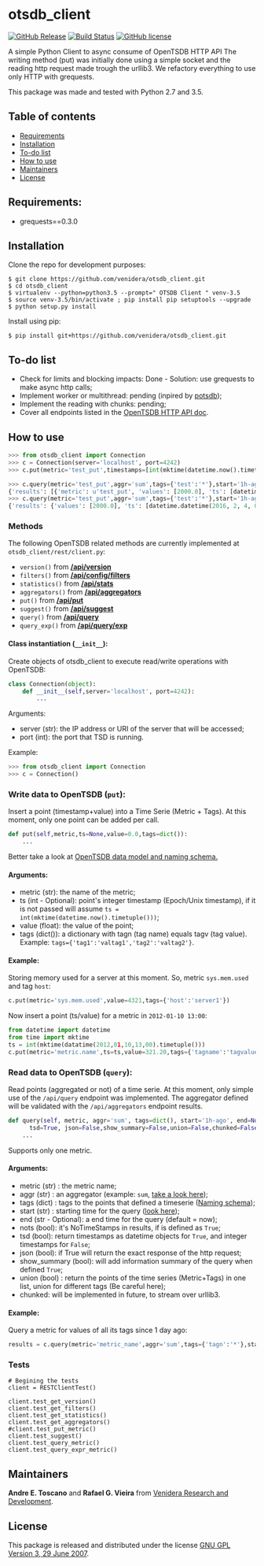 # otsdb_client

[![GitHub Release](https://img.shields.io/badge/release-v0.0.3-blue.svg)](https://github.com/venidera/otsdb_client/releases)
[![Build Status](https://img.shields.io/badge/build-passing-green.svg)](https://github.com/venidera/otsdb_client)
[![GitHub license](https://img.shields.io/badge/license-GPLv3-yellow.svg)](https://raw.githubusercontent.com/venidera/otsdb_client/master/LICENSE)

A simple Python Client to async consume of OpenTSDB HTTP API
The writing method (put) was initially done using a simple socket and the reading http request made trough the urllib3.
We refactory everything to use only HTTP with grequests.

This package was made and tested with Python 2.7 and 3.5.

## Table of contents

* [Requirements](#requirements)
* [Installation](#installation)
* [To-do list](#todolist)
* [How to use](#howtouse)
* [Maintainers](#maintainers)
* [License](#license)

## Requirements:

* grequests==0.3.0

## Installation

Clone the repo for development purposes:

```
$ git clone https://github.com/venidera/otsdb_client.git
$ cd otsdb_client
$ virtualenv --python=python3.5 --prompt=" OTSDB Client " venv-3.5
$ source venv-3.5/bin/activate ; pip install pip setuptools --upgrade
$ python setup.py install
```

Install using pip:

```
$ pip install git+https://github.com/venidera/otsdb_client.git
```

## To-do list

* Check for limits and blocking impacts: Done - Solution: use grequests to make async http calls;
* Implement worker or multithread: pending (inpired by [potsdb](https://github.com/orionvm/potsdb));
* Implement the reading with chunks: pending;
* Cover all endpoints listed in the [OpenTSDB HTTP API doc](http://opentsdb.net/docs/build/html/api_http/index.html).

## How to use

```python
>>> from otsdb_client import Connection
>>> c = Connection(server='localhost', port=4242)
>>> c.put(metric='test_put',timestamps=[int(mktime(datetime.now().timetuple()))],values=[2000.00],tags={'tagk':'tagv'})

>>> c.query(metric='test_put',aggr='sum',tags={'test':'*'},start='1h-ago')
{'results': [{'metric': u'test_put', 'values': [2000.0], 'ts': [datetime.datetime(2016, 2, 4, 0, 28, 19)], 'tags': {u'test': u'client', u'type': u'telnet'}}]}
>>> c.query(metric='test_put',aggr='sum',tags={'test':'*'},start='1h-ago',union=True)
{'results': {'values': [2000.0], 'ts': [datetime.datetime(2016, 2, 4, 0, 28, 19)]}}
```

### Methods

The following OpenTSDB related methods are currently implemented at `otsdb_client/rest/client.py`:

* `version()` from **[/api/version](http://opentsdb.net/docs/build/html/api_http/version.html)**
* `filters()` from **[/api/config/filters](http://opentsdb.net/docs/build/html/api_http/config/filters.html)**
* `statistics()` from **[/api/stats](http://opentsdb.net/docs/build/html/api_http/stats.html)**
* `aggregators()` from **[/api/aggregators](http://opentsdb.net/docs/build/html/api_http/aggregators.html)**
* `put()` from **[/api/put](http://opentsdb.net/docs/build/html/api_http/put.html)**
* `suggest()` from **[/api/suggest](http://opentsdb.net/docs/build/html/api_http/suggest.html)**
* `query()` from **[/api/query](http://opentsdb.net/docs/build/html/api_http/query.html)**
* `query_exp()` from **[/api/query/exp](http://opentsdb.net/docs/build/html/api_http/query/exp.html)**

#### Class instantiation (`__init__`):

Create objects of otsdb_client to execute read/write operations with OpenTSDB:

```python
class Connection(object):
    def __init__(self,server='localhost', port=4242):
        ...
```
Arguments:

* server (str): the IP address or URI of the server that will be accessed;
* port (int): the port that TSD is running.

 Example:

```python
>>> from otsdb_client import Connection
>>> c = Connection()
```
### Write data to OpenTSDB (`put`):

Insert a point (timestamp+value) into a Time Serie (Metric + Tags). At this moment, only one point can be added per call.

```python
def put(self,metric,ts=None,value=0.0,tags=dict()):
    ...
```

Better take a look at [OpenTSDB data model and naming schema.](http://opentsdb.net/docs/build/html/user_guide/writing.html)

#### Arguments:

* metric (str): the name of the metric;
* ts (int - Optional): point's integer timestamp (Epoch/Unix timestamp), if it is not passed will assume `ts = int(mktime(datetime.now().timetuple()))`;
* value (float): the value of the point;
* tags (dict()): a dictionary with tagn (tag name) equals tagv (tag value). Example: `tags={'tag1':'valtag1','tag2':'valtag2'}`.

#### Example:

Storing memory used for a server at this moment. So, metric `sys.mem.used` and tag `host`:

```python
c.put(metric='sys.mem.used',value=4321,tags={'host':'server1'})
```

Now insert a point (ts/value) for a metric in `2012-01-10 13:00`:

```python
from datetime import datetime
from time import mktime
ts = int(mktime(datatime(2012,01,10,13,00).timetuple()))
c.put(metric='metric.name',ts=ts,value=321.20,tags={'tagname':'tagvalue'})
```

### Read data to OpenTSDB (`query`):

Read points (aggregated  or not) of a time serie. At this moment, only simple use of the `/api/query` endpoint was implemented. The aggregator defined will be validated with the `/api/aggregators` endpoint results.

```python
def query(self, metric, aggr='sum', tags=dict(), start='1h-ago', end=None, nots=False,\
      tsd=True, json=False,show_summary=False,union=False,chunked=False):
    ...
```

Supports only one metric.

#### Arguments:
* metric (str) : the metric name;
* aggr (str) : an aggregator (example: `sum`, [take a look here](http://opentsdb.net/docs/build/html/api_http/aggregators.html));
* tags (dict) : tags to the points that defined a timeserie ([Naming schema](http://opentsdb.net/docs/build/html/user_guide/writing.html));
* start (str) : starting time for the query ([look here](http://opentsdb.net/docs/build/html/user_guide/query/index.html));
* end (str - Optional): a end time for the query (default = now);
* nots (bool): it's NoTimeStamps in results, if is defined as `True`;
* tsd (bool): return timestamps as datetime objects for `True`, and integer timestamps for `False`;
* json (bool): if True will return the exact response of the http request;
* show_summary (bool): will add information summary of the query when defined `True`;
* union (bool) : return the points of the time series (Metric+Tags) in one list, union for different tags (Be careful here);
* chunked: will be implemented in future, to stream over urllib3.

#### Example:

Query a metric for values of all its tags since 1 day ago:

```python
results = c.query(metric='metric_name',aggr='sum',tags={'tagn':'*'},start='1d-ago')
```

### Tests

```
# Begining the tests
client = RESTClientTest()

client.test_get_version()
client.test_get_filters()
client.test_get_statistics()
client.test_get_aggregators()
#client.test_put_metric()
client.test_suggest()
client.test_query_metric()
client.test_query_expr_metric()
```

## Maintainers

**Andre E. Toscano** and **Rafael G. Vieira** from [Venidera Research and Development](http://portal.venidera.com).

## License

This package is released and distributed under the license [GNU GPL Version 3, 29 June 2007](https://www.gnu.org/licenses/gpl-3.0.html).
